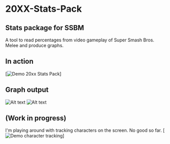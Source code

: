 20XX-Stats-Pack
===============

## Stats package for SSBM

A tool to read percentages from video gameplay of Super Smash Bros. Melee and produce graphs.

## In action
[![Demo 20xx Stats Pack](https://media.giphy.com/media/iqsUMciFbjR69oVy2R/giphy.gif)]

## Graph output

![Alt text](http://i57.tinypic.com/33kru4o.jpg "Falcon Ditto")
![Alt text](http://i60.tinypic.com/1j1bav.jpg "Falco Fox")

## (Work in progress)

I'm playing around with tracking characters on the screen. No good so far.
[![Demo character tracking](https://media.giphy.com/media/TFizPebFny5lqTiLft/giphy.gif)]
